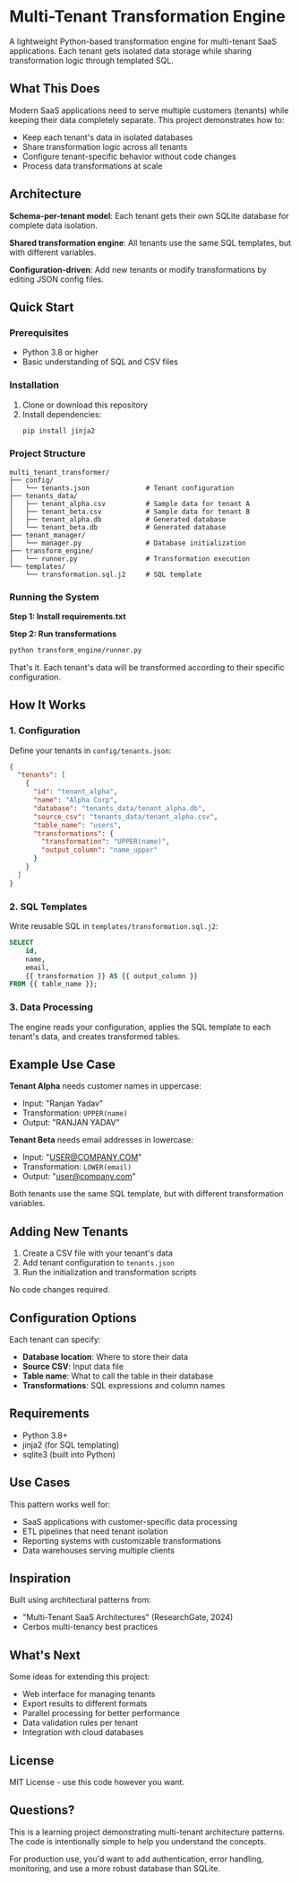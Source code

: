 # Multi-Tenant Transformation Engine

A lightweight Python-based transformation engine for multi-tenant SaaS applications. Each tenant gets isolated data storage while sharing transformation logic through templated SQL.

## What This Does

Modern SaaS applications need to serve multiple customers (tenants) while keeping their data completely separate. This project demonstrates how to:

- Keep each tenant's data in isolated databases
- Share transformation logic across all tenants  
- Configure tenant-specific behavior without code changes
- Process data transformations at scale

## Architecture

**Schema-per-tenant model**: Each tenant gets their own SQLite database for complete data isolation.

**Shared transformation engine**: All tenants use the same SQL templates, but with different variables.

**Configuration-driven**: Add new tenants or modify transformations by editing JSON config files.

## Quick Start

### Prerequisites

- Python 3.8 or higher
- Basic understanding of SQL and CSV files

### Installation

1. Clone or download this repository
2. Install dependencies:
   ```bash
   pip install jinja2 
   ```

### Project Structure

```
multi_tenant_transformer/
├── config/
│   └── tenants.json              # Tenant configuration
├── tenants_data/
│   ├── tenant_alpha.csv          # Sample data for tenant A
│   ├── tenant_beta.csv           # Sample data for tenant B
│   ├── tenant_alpha.db           # Generated database
│   └── tenant_beta.db            # Generated database
├── tenant_manager/
│   └── manager.py                # Database initialization
├── transform_engine/
│   └── runner.py                 # Transformation execution
└── templates/
    └── transformation.sql.j2     # SQL template
```

### Running the System

**Step 1: Install requirements.txt**

**Step 2: Run transformations**
```bash
python transform_engine/runner.py
```

That's it. Each tenant's data will be transformed according to their specific configuration.

## How It Works

### 1. Configuration

Define your tenants in `config/tenants.json`:

```json
{
  "tenants": [
    {
      "id": "tenant_alpha",
      "name": "Alpha Corp",
      "database": "tenants_data/tenant_alpha.db",
      "source_csv": "tenants_data/tenant_alpha.csv",
      "table_name": "users",
      "transformations": {
        "transformation": "UPPER(name)",
        "output_column": "name_upper"
      }
    }
  ]
}
```

### 2. SQL Templates

Write reusable SQL in `templates/transformation.sql.j2`:

```sql
SELECT 
    id,
    name,
    email,
    {{ transformation }} AS {{ output_column }}
FROM {{ table_name }};
```

### 3. Data Processing

The engine reads your configuration, applies the SQL template to each tenant's data, and creates transformed tables.

## Example Use Case

**Tenant Alpha** needs customer names in uppercase:
- Input: "Ranjan Yadav"
- Transformation: `UPPER(name)`
- Output: "RANJAN YADAV"

**Tenant Beta** needs email addresses in lowercase:
- Input: "USER@COMPANY.COM"  
- Transformation: `LOWER(email)`
- Output: "user@company.com"

Both tenants use the same SQL template, but with different transformation variables.

## Adding New Tenants

1. Create a CSV file with your tenant's data
2. Add tenant configuration to `tenants.json`
3. Run the initialization and transformation scripts

No code changes required.

## Configuration Options

Each tenant can specify:

- **Database location**: Where to store their data
- **Source CSV**: Input data file
- **Table name**: What to call the table in their database
- **Transformations**: SQL expressions and column names

## Requirements

- Python 3.8+
- jinja2 (for SQL templating)
- sqlite3 (built into Python)

## Use Cases

This pattern works well for:

- SaaS applications with customer-specific data processing
- ETL pipelines that need tenant isolation
- Reporting systems with customizable transformations
- Data warehouses serving multiple clients

## Inspiration

Built using architectural patterns from:

- "Multi-Tenant SaaS Architectures" (ResearchGate, 2024)  
- Cerbos multi-tenancy best practices

## What's Next

Some ideas for extending this project:

- Web interface for managing tenants
- Export results to different formats
- Parallel processing for better performance
- Data validation rules per tenant
- Integration with cloud databases

## License

MIT License - use this code however you want.

## Questions?

This is a learning project demonstrating multi-tenant architecture patterns. The code is intentionally simple to help you understand the concepts.

For production use, you'd want to add authentication, error handling, monitoring, and use a more robust database than SQLite.
